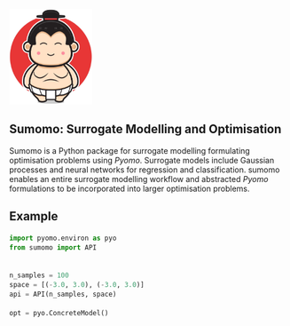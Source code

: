 <img
  src="sumo.jpeg"
  alt="A sumo"
  width=150>

## Sumomo: Surrogate Modelling and Optimisation
Sumomo is a Python package for surrogate modelling formulating optimisation problems using *Pyomo*. Surrogate models include Gaussian processes and neural networks for regression and classification. sumomo enables an entire surrogate modelling workflow and abstracted *Pyomo* formulations to be incorporated into larger optimisation problems.

## Example
```python
import pyomo.environ as pyo
from sumomo import API


n_samples = 100
space = [(-3.0, 3.0), (-3.0, 3.0)]
api = API(n_samples, space)

opt = pyo.ConcreteModel()

```
